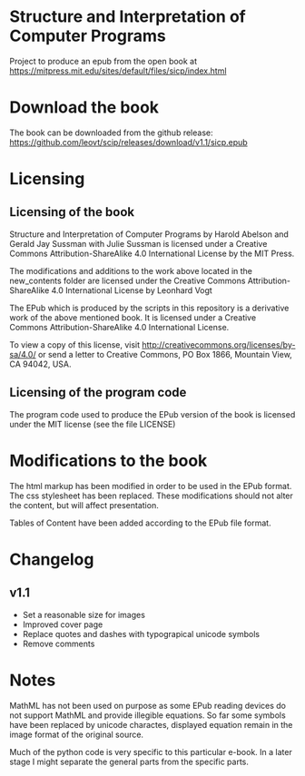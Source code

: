 # Structure and Interpretation of Computer Programs

Project to produce an epub from the open book at
https://mitpress.mit.edu/sites/default/files/sicp/index.html

# Download the book
The book can be downloaded from the github release: https://github.com/leovt/scip/releases/download/v1.1/sicp.epub

# Licensing

## Licensing of the book
Structure and Interpretation of Computer Programs by Harold Abelson and Gerald Jay Sussman with Julie Sussman 
is licensed under a Creative Commons Attribution-ShareAlike 4.0 International License by the MIT Press. 

The modifications and additions to the work above located in the new_contents folder are licensed under the 
Creative Commons Attribution-ShareAlike 4.0 International License by Leonhard Vogt

The EPub which is produced by the scripts in this repository is a derivative work of the above mentioned book.
It is licensed under a Creative Commons Attribution-ShareAlike 4.0 International License. 

To view a copy of this license, visit http://creativecommons.org/licenses/by-sa/4.0/ or send a letter to Creative Commons, PO Box 1866, Mountain View, CA 94042, USA.

## Licensing of the program code
The program code used to produce the EPub version of the book is licensed under the MIT license (see the file LICENSE)

# Modifications to the book
The html markup has been modified in order to be used in the EPub format.
The css stylesheet has been replaced.
These modifications should not alter the content, but will affect presentation.

Tables of Content have been added according to the EPub file format.

# Changelog

## v1.1
* Set a reasonable size for images
* Improved cover page
* Replace quotes and dashes with typograpical unicode symbols
* Remove comments

# Notes
MathML has not been used on purpose as some EPub reading devices do not support MathML and provide illegible equations.
So far some symbols have been replaced by unicode charactes, displayed equation remain in the image format of the original source. 

Much of the python code is very specific to this particular e-book. In a later stage I might separate the general parts from the specific parts.
